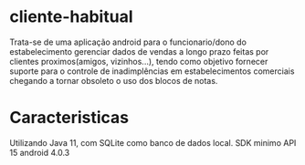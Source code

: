 # cliente-habitual
Trata-se de uma aplicação android para o funcionario/dono do estabelecimento gerenciar dados de vendas a longo prazo feitas por clientes proximos(amigos, vizinhos...), tendo como objetivo fornecer suporte para o controle de inadimplências em estabelecimentos comerciais chegando a tornar obsoleto o uso dos blocos de notas.

# Caracteristicas
Utilizando Java 11, com SQLite como banco de dados local. 
SDK minimo API 15 android 4.0.3
